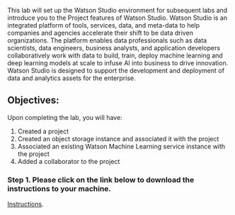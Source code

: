 This lab will set up the Watson Studio environment for subsequent labs and introduce you to the Project features of Watson Studio. Watson Studio is an integrated platform of tools, services, data, and meta-data to help companies and agencies accelerate their shift to be data driven organizations. The platform enables data professionals such as data scientists, data engineers, business analysts, and application developers collaboratively work with data to build, train, deploy machine learning and deep learning models at scale to infuse AI into business to drive innovation. Watson Studio is designed to support the development and deployment of data and analytics assets for the enterprise.

## Objectives:

Upon completing the lab, you will have:

1.  Created a project
1.  Created an object storage instance and associated it with the project
1.  Associated an existing Watson Machine Learning service instance with the project
1.  Added a collaborator to the project

### Step 1. Please click on the link below to download the instructions to your machine.

[Instructions](https://github.com/bleonardb3/ML_POT_07-23-2020/raw/master/Lab-1/SetupEnvironmentv7.2.pdf).

